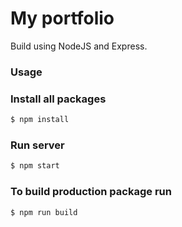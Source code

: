 # My portfolio

Build using NodeJS and Express.

### Usage

### Install all packages

```sh
$ npm install
```

### Run server

```sh
$ npm start
```

### To build production package run

```sh
$ npm run build
```
